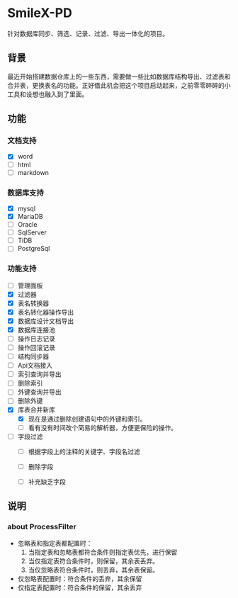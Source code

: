 # SmileX-PD
针对数据库同步、筛选、记录、过滤、导出一体化的项目。

## 背景
最近开始搭建数据仓库上的一些东西，需要做一些比如数据库结构导出、过滤表和合并表，更换表名的功能。正好借此机会把这个项目启动起来，之前零零碎碎的小工具和设想也融入到了里面。

## 功能
### 文档支持
- [x] word
- [ ] html
- [ ] markdown

### 数据库支持
- [x] mysql
- [x] MariaDB
- [ ] Oracle
- [ ] SqlServer
- [ ] TiDB
- [ ] PostgreSql

### 功能支持
- [ ] 管理面板
- [x] 过滤器
- [x] 表名转换器
- [x] 表名转化器操作导出 
- [x] 数据库设计文档导出
- [x] 数据库连接池
- [ ] 操作日志记录
- [ ] 操作回滚记录
- [ ] 结构同步器
- [ ] Api文档接入
- [ ] 索引查询并导出
- [ ] 删除索引
- [ ] 外键查询并导出
- [ ] 删除外键
- [x] 库表合并新库
    - [x] 现在是通过删除创建语句中的外键和索引。
    - [ ] 看有没有时间改个简易的解析器，方便更保险的操作。
- [ ] 字段过滤
    - [ ] 根据字段上的注释的关键字、字段名过滤
    - [ ] 删除字段
    - [ ] 补充缺乏字段



## 说明 
### about ProcessFilter
- 忽略表和指定表都配置时：
    1. 当指定表和忽略表都符合条件则指定表优先，进行保留
    2. 当仅指定表符合条件时，则保留，其余表丢弃。
    3. 当仅忽略表符合条件时，则丢弃，其余表保留。
- 仅忽略表配置时：符合条件的丢弃，其余保留
- 仅指定表配置时：符合条件的保留，其余丢弃

